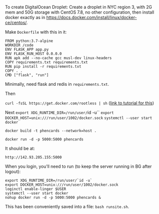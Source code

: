 To create DigitalOcean Droplet:
Create a droplet in NYC region 3, with 2G mem and 50G storage with CentOS 7.8, no other configuration, then install docker exactly as in https://docs.docker.com/install/linux/docker-ce/centos/.

Make `Dockerfile` with this in it:
```
FROM python:3.7-alpine
WORKDIR /code
ENV FLASK_APP app.py
ENV FLASK_RUN_HOST 0.0.0.0
RUN apk add --no-cache gcc musl-dev linux-headers
COPY requirements.txt requirements.txt
RUN pip install -r requirements.txt
COPY . .
CMD ["flask", "run"]
```
Minimally, need flask and redis in `requirements.txt`.

Then

`curl -fsSL https://get.docker.com/rootless | sh` ([link to tutorial for this](https://docs.docker.com/engine/security/rootless/))

Next
`export XDG_RUNTIME_DIR=/run/user/`id -u``
`export DOCKER_HOST=unix:///run/user/1002/docker.sock`
`systemctl --user start docker`

`docker build -t phencards --network=host .`

`docker run -d -p 5000:5000 phencards`

It should be at:

`http://142.93.205.155:5000`

When you login, you'll need to run (to keep the server running in BG after logout):

```
export XDG_RUNTIME_DIR=/run/user/`id -u`
export DOCKER_HOST=unix:///run/user/1002/docker.sock
loginctl enable-linger $USER
systemctl --user start docker
nohup docker run -d -p 5000:5000 phencards &
```

This has been conveniently saved into a file: `bash runsite.sh`.

